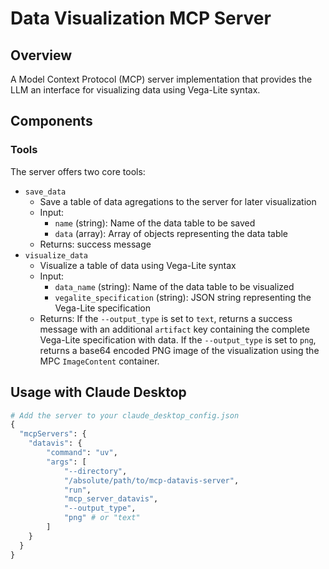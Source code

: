 # Data Visualization MCP Server

## Overview
A Model Context Protocol (MCP) server implementation that provides the LLM an interface for visualizing data using Vega-Lite syntax.

## Components

### Tools
The server offers two core tools:

- `save_data`
   - Save a table of data agregations to the server for later visualization
   - Input:
     - `name` (string): Name of the data table to be saved
     - `data` (array): Array of objects representing the data table
   - Returns: success message
- `visualize_data`
   - Visualize a table of data using Vega-Lite syntax
   - Input:
     - `data_name` (string): Name of the data table to be visualized
     - `vegalite_specification` (string): JSON string representing the Vega-Lite specification
   - Returns: If the `--output_type` is set to `text`, returns a success message with an additional `artifact` key containing the complete Vega-Lite specification with data. If the `--output_type` is set to `png`, returns a base64 encoded PNG image of the visualization using the MPC `ImageContent` container.

## Usage with Claude Desktop

```python
# Add the server to your claude_desktop_config.json
{
  "mcpServers": {
    "datavis": {
        "command": "uv",
        "args": [
            "--directory",
            "/absolute/path/to/mcp-datavis-server",
            "run",
            "mcp_server_datavis",
            "--output_type",
            "png" # or "text"
        ]
    }
  }
}
```
